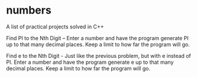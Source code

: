 numbers
=======

A list of practical projects solved in C++

Find PI to the Nth Digit – Enter a number and have the program generate PI up to that many decimal places. Keep a limit to how far the program will go.

Find e to the Nth Digit - Just like the previous problem, but with e instead of PI.  Enter a number and have the program generate e up to that many decimal places.  Keep a limit to how far the program will go.
